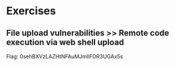 # Exercises

## File upload vulnerabilities >> Remote code execution via web shell upload
Flag: 0sehBXVzLAZHtNFAuMJmIlFDR3UGAx5s
